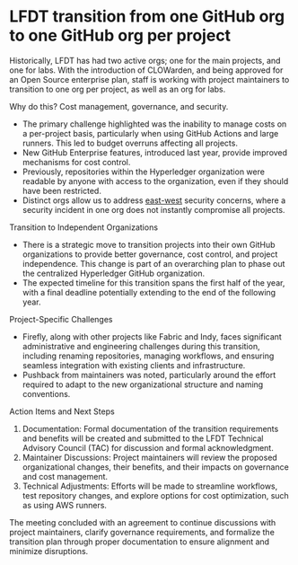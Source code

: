 # LFDT transition from one GitHub org to one GitHub org per project

Historically, LFDT has had two active orgs; one for the main projects, and one for labs. With the introduction of CLOWarden, and being approved for an Open Source enterprise plan, staff is working with project maintainers to transition to one org per project, as well as an org for labs.

Why do this? Cost management, governance, and security.

* The primary challenge highlighted was the inability to manage costs on a per-project basis, particularly when using GitHub Actions and large runners. This led to budget overruns affecting all projects.
* New GitHub Enterprise features, introduced last year, provide improved mechanisms for cost control.
* Previously, repositories within the Hyperledger organization were readable by anyone with access to the organization, even if they should have been restricted. 
* Distinct orgs allow us to address [east-west](https://en.wikipedia.org/wiki/East-west_traffic) security concerns, where a security incident in one org does not instantly compromise all projects.

Transition to Independent Organizations

* There is a strategic move to transition projects into their own GitHub organizations to provide better governance, cost control, and project independence. This change is part of an overarching plan to phase out the centralized Hyperledger GitHub organization.
* The expected timeline for this transition spans the first half of the year, with a final deadline potentially extending to the end of the following year.

Project-Specific Challenges

* Firefly, along with other projects like Fabric and Indy, faces significant administrative and engineering challenges during this transition, including renaming repositories, managing workflows, and ensuring seamless integration with existing clients and infrastructure.
* Pushback from maintainers was noted, particularly around the effort required to adapt to the new organizational structure and naming conventions.

Action Items and Next Steps

1. Documentation: Formal documentation of the transition requirements and benefits will be created and submitted to the LFDT Technical Advisory Council (TAC) for discussion and formal acknowledgment.
1. Maintainer Discussions: Project maintainers will review the proposed organizational changes, their benefits, and their impacts on governance and cost management.
1. Technical Adjustments: Efforts will be made to streamline workflows, test repository changes, and explore options for cost optimization, such as using AWS runners.

The meeting concluded with an agreement to continue discussions with project maintainers, clarify governance requirements, and formalize the transition plan through proper documentation to ensure alignment and minimize disruptions.